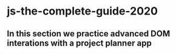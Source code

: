 # js-the-complete-guide-2020

## In this section we practice advanced DOM interations with a project planner app
